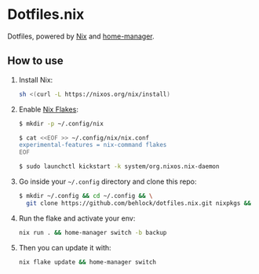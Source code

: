 # Dotfiles.nix

Dotfiles, powered by [Nix](https://nixos.org/nix/) and [home-manager](https://github.com/rycee/home-manager).

## How to use

1. Install Nix:

   ```bash
   sh <(curl -L https://nixos.org/nix/install)
   ```

1. Enable [Nix Flakes](https://www.tweag.io/blog/2020-05-25-flakes):

   ```bash
   $ mkdir -p ~/.config/nix

   $ cat <<EOF >> ~/.config/nix/nix.conf
   experimental-features = nix-command flakes
   EOF

   $ sudo launchctl kickstart -k system/org.nixos.nix-daemon
   ```

1. Go inside your `~/.config` directory and clone this repo:

   ```bash
   $ mkdir ~/.config && cd ~/.config && \
     git clone https://github.com/behlock/dotfiles.nix.git nixpkgs && cd nixpkgs
   ```

1. Run the flake and activate your env:

   ```bash
   nix run . && home-manager switch -b backup
   ```

1. Then you can update it with:

   ```bash
   nix flake update && home-manager switch
   ```
